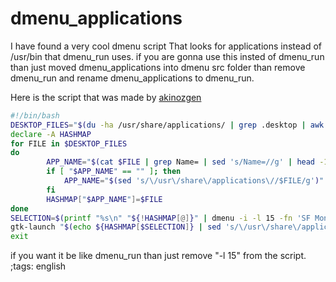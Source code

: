 # dmenu_applications

I have found a very cool dmenu script That looks for applications instead of /usr/bin that dmenu_run uses. if you are gonna use this insted of dmenu_run than just moved dmenu_applications into dmenu src folder than remove dmenu_run and rename dmenu_applications to dmenu_run.

Here is the script that was made by [akinozgen](https://github.com/akinozgen/dmenu_applications)

```bash
#!/bin/bash
DESKTOP_FILES="$(du -ha /usr/share/applications/ | grep .desktop | awk '{print $2}')"
declare -A HASHMAP
for FILE in $DESKTOP_FILES
do
        APP_NAME="$(cat $FILE | grep Name= | sed 's/Name=//g' | head -1)"
        if [ "$APP_NAME" == "" ]; then
            APP_NAME="$(sed 's/\/usr\/share\/applications\//$FILE/g')"
        fi
        HASHMAP["$APP_NAME"]=$FILE
done
SELECTION=$(printf "%s\n" "${!HASHMAP[@]}" | dmenu -i -l 15 -fn 'SF Mono' -fn monospace-14)
gtk-launch "$(echo ${HASHMAP[$SELECTION]} | sed 's/\/usr\/share\/applications\///g')"
exit
```
if you want it be like dmenu_run than just remove "-l 15" from the script.
;tags: english

